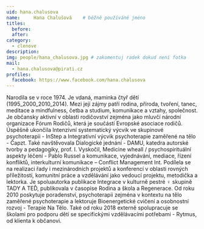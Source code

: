 ```yaml
---
uid: hana.chalusova
name:     Hana Chalušová  	# běžně používáné jméno
titles:
  before: 
  after: 
category:
  - clenove
description: 
img: people/hana_chalusova.jpg # zakomentuj radek dokud není fotka
mail:
  - hana.chalusova@pirati.cz
profiles: 
  facebook: https://www.facebook.com/hana.chalusova
---
```


Narodila se v roce 1974. Je vdaná, maminka čtyř dětí (1995_2000_2010_2014). Mezi její zájmy patří rodina, příroda, tvoření, tanec, meditace a mindfulness, četba a studium, komunikace a vztahy, společnost. Je občansky aktivní v oblasti rodičovství zejména jako mluvčí národní organizace Fórum Rodičů, která je součástí Evropské asociace rodičů. Úspěšně ukončila Intenzivní systematický výcvik ve skupinové psychoterapii - InStep a Integrativní výcvik psychoterapie zaměřené na tělo - Čapzt. Také navštěvovala Dialogické jednání - DAMU, katedra autorské tvorby a pedagogiky, prof. I. Vyskočil, Medicine wheall / psychospirituální aspekty léčení - Pablo Russel a komunikace, vyjednávání, mediace, řízení konfliktů, interkulturní komunikace – Conflict Management Int. Podílela se na realizaci řady i mezinárodních projektů a konferencí v oblasti rovných příležitostí, komunitní práce a vzdělávání jako vedoucí projektu, metodička a lektorka. Je spoluautorka publikace Integrace v kulturně pestré ♀ skupině TADY A TEĎ, publikovala v časopise Rodina a škola a Regenerace. Od roku 2010 poskytuje poradenství, psychoterapii zejména v kontextu na tělo zaměřené psychoterapie a lektoruje Bioenergetické cvičení a osobnostní rozvoj - Terapie Na Tělo. Také od roku 2018 externě spolupracuje se školami pro podporu dětí se specifickými vzdělávacími potřebami - Rytmus, od klienta k občanovi.  
